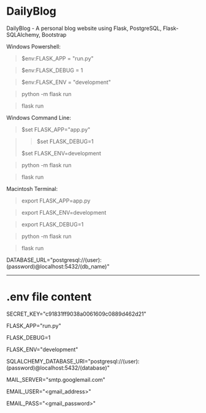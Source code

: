 # DailyBlog
DailyBlog - A personal blog website using Flask, PostgreSQL, Flask-SQLAlchemy, Bootstrap

Windows Powershell:

> $env:FLASK_APP = "run.py"

> $env:FLASK_DEBUG = 1

> $env:FLASK_ENV = "development"

> python -m flask run

> flask run


Windows Command Line:

> $set FLASK_APP="app.py"

>> $set FLASK_DEBUG=1
>
> $set FLASK_ENV=development

> python -m flask run

> flask run


Macintosh Terminal:

> export FLASK_APP=app.py

> export FLASK_ENV=development

> export FLASK_DEBUG=1

> python -m flask run

> flask run

DATABASE_URL="postgresql://(user):(password)@localhost:5432/(db_name)"

------------

# .env file content

SECRET_KEY="c91831ff9038a0061609c0889d462d21"

FLASK_APP="run.py"

FLASK_DEBUG=1

FLASK_ENV="development"

SQLALCHEMY_DATABASE_URI="postgresql://(user):(password)@localhost:5432/(database)"

MAIL_SERVER="smtp.googlemail.com"

EMAIL_USER="<gmail_address>"

EMAIL_PASS="<gmail_password>"
